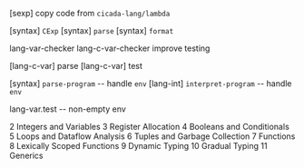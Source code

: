 [sexp] copy code from `cicada-lang/lambda`

[syntax] `CExp`
[syntax] `parse`
[syntax] `format`

lang-var-checker
lang-c-var-checker
improve testing

[lang-c-var] parse
[lang-c-var] test

[syntax] `parse-program` -- handle `env`
[lang-int] `interpret-program` -- handle `env`

lang-var.test -- non-empty env

2 Integers and Variables
3 Register Allocation
4 Booleans and Conditionals
5 Loops and Dataflow Analysis
6 Tuples and Garbage Collection
7 Functions
8 Lexically Scoped Functions
9 Dynamic Typing
10 Gradual Typing
11 Generics
